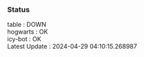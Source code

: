 ### Status


table : DOWN  
hogwarts : OK  
icy-bot : OK  
Latest Update : 2024-04-29 04:10:15.268987
